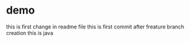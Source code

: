 # demo
this is first change in readme file 
this is first commit after freature branch creation
this is java